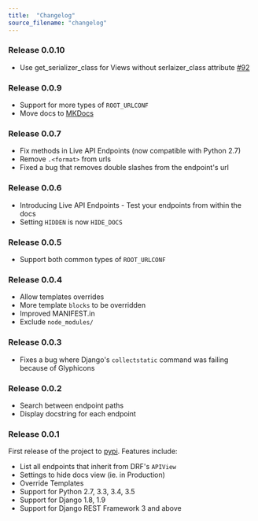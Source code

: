 ```yaml
---
title:  "Changelog"
source_filename: "changelog"
---
```


### Release 0.0.10

  - Use get_serializer_class for Views without serlaizer_class attribute [#92](https://github.com/ekonstantinidis/django-rest-framework-docs/pull/92)


### Release 0.0.9

  - Support for more types of `ROOT_URLCONF`
  - Move docs to [MKDocs](http://www.mkdocs.org/)


### Release 0.0.7

  - Fix methods in Live API Endpoints (now compatible with Python 2.7)
  - Remove `.<format>` from urls
  - Fixed a bug that removes double slashes from the endpoint's url


### Release 0.0.6

  - Introducing Live API Endpoints - Test your endpoints from within the docs
  - Setting `HIDDEN` is now `HIDE_DOCS`


### Release 0.0.5

  - Support both common types of `ROOT_URLCONF`


### Release 0.0.4

  - Allow templates overrides
  - More template `blocks` to be overridden
  - Improved MANIFEST.in
  - Exclude `node_modules/`


### Release 0.0.3

  - Fixes a bug where Django's `collectstatic` command was failing because of Glyphicons


### Release 0.0.2

  - Search between endpoint paths
  - Display docstring for each endpoint


### Release 0.0.1

First release of the project to [pypi](https://pypi.python.org/pypi). Features include:

 - List all endpoints that inherit from DRF's `APIView`
 - Settings to hide docs view (ie. in Production)
 - Override Templates
 - Support for Python 2.7, 3.3, 3.4, 3.5
 - Support for Django 1.8, 1.9
 - Support for Django REST Framework 3 and above
